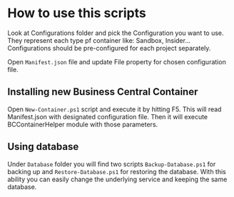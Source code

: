 # How to use this scripts

Look at Configurations folder and pick the Configuration you want to use.
They represent each type pf container like: Sandbox, Insider...
Configurations should be pre-configured for each project separately.

Open `Manifest.json` file and update File property for chosen configuration file.

## Installing new Business Central Container

Open `New-Container.ps1` script and execute it by hitting F5. This will read Manifest.json with designated configuration file. Then it will execute BCContainerHelper module with
those parameters.

## Using database

Under `Database` folder you will find two scripts `Backup-Database.ps1` for backing up
and `Restore-Database.ps1` for restoring the database. With this ability you can easily
change the underlying service and keeping the same database.
